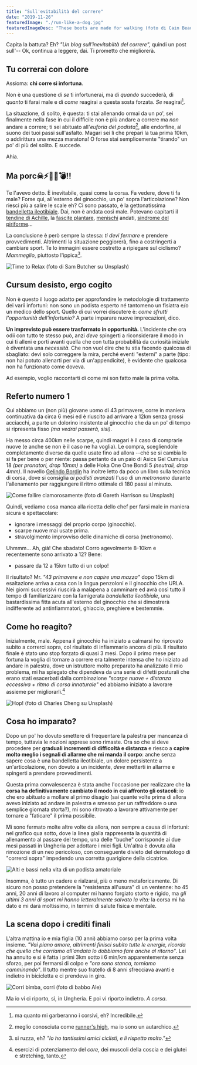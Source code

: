 ```yaml
---
title: "Sull'evitabilità del correre"
date: "2019-11-26"
featuredImage: "./run-like-a-dog.jpg"
featuredImageDesc: "These boots are made for walking (foto di Cain Beaudoin su Unsplash)"
---
```


Capìta la battuta? Eh? _"Un blog sull'inevitabiltà del correre",_ quindi un post sull'-- Ok, continua a leggere, dai. Ti prometto che migliorerà.<!-- end -->

## Tu correrai con dolore

Assioma: **chi corre si infortuna**.

Non è una questione di _se_ ti infortunerai, ma di _quando_ succederà, di _quanto_ ti farai male e di _come_ reagirai a questa sosta forzata. _Se_ reagirai[^1].

La situazione, di solito, è questa: ti stai allenando ormai da un po', sei finalmente nella fase in cui il difficile non è più andare a correre ma _non_ andare a correre; ti sei abituato all'_euforia del podista_[^2], alle endorfine, al suono dei tuoi passi sull'asfalto. Magari sei lì che prepari la tua prima 10km, o addirittura una mezza maratona! O forse stai semplicemente "tirando" un po' di più del solito. E succede.

Ahia.

## Ma porc☠⚡🔪🌟💣‼

Te l'avevo detto. È inevitabile, quasi come la corsa. Fa vedere, dove ti fa male? Forse qui, all'esterno del ginocchio, un po' sopra l'articolazione? Non riesci più a salire le scale eh? Ci sono passato, è la gettonatissima [bandelletta ileotibiale](https://www.albanesi.it/corsa/running/sindrome-della-bandelletta-ileotibiale.htm). Dai, non è andata così male. Potevano capitarti il [tendine di Achille](https://www.albanesi.it/corsa/running/tendinopatia-del-tendine-di-achille.htm), la [fascite plantare](https://www.albanesi.it/corsa/running/fascite-plantare.htm), [menischi](https://www.albanesi.it/corsa/running/menisco.htm) andati, [sindrome del piriforme](https://www.albanesi.it/medicina-sportiva/sindrome-del-piriforme.htm)...

La conclusione è però sempre la stessa: _ti devi fermare_ e prendere provvedimenti. Altrimenti la situazione peggiorerà, fino a costringerti a cambiare sport. Te lo immagini essere costretto a ripiegare sul ciclismo? _Mammeglio_, piuttosto l'ippica[^3].

![Time to Relax (foto di Sam Butcher su Unsplash)](time-to-relax.jpg)

## Cursum desisto, ergo cogito

Non è questo il luogo adatto per approfondire le metodologie di trattamento dei varii infortuni: non sono un podista esperto né tantomeno un fisiatra e/o un medico dello sport. Quello di cui vorrei discutere è: _come sfrutti l'opportunità dell'infortunio?_ A parte imparare nuove imprecazioni, dico.

**Un imprevisto può essere trasformato in opportunità.** L'incidente che ora odii con tutto te stesso può, anzi _deve_ spingerti a riconsiderare il modo in cui ti alleni e porti avanti quella che con tutta probabilità da curiosità iniziale è diventata una _necessità_. Che non vuol dire che tu stia facendo qualcosa di sbagliato: devi solo correggere la mira, perché eventi "esterni" a parte (tipo: non hai potuto allenarti per via di un'appendicite), è evidente che qualcosa non ha funzionato come doveva.

Ad esempio, voglio raccontarti di come mi son fatto male la prima volta.

## Referto numero 1

Qui abbiamo un (non più) giovane uomo di 43 primavere, corre in maniera continuativa da circa 6 mesi ed è riuscito ad arrivare a 12km senza grossi acciacchi, a parte un dolorino insistente al ginocchio che da un po' di tempo si ripresenta fisso _(ma vedrai passerà, sìsì)_.

Ha messo circa 400km nelle scarpe, quindi magari è il caso di comprarle nuove (e anche se non è il caso ne ha voglia). Le compra, scegliendole completamente diverse da quelle usate fino ad allora --ché se si cambia lo si fa per bene o per niente: passa pertanto da un paio di Asics Gel Cumulus 18 _(per pronatori, drop 10mm)_ a delle Hoka One One Bondi 5 _(neutrali, drop 4mm)_. Il novello [Gelindo Bordin](https://it.wikipedia.org/wiki/Gelindo_Bordin) ha inoltre letto da poco un libro sulla tecnica di corsa, dove si consiglia _ai podisti avanzati_ l'uso di un _metronomo_ durante l'allenamento per raggiungere il ritmo ottimale di 180 passi al minuto.

![Come fallire clamorosamente (foto di Gareth Harrison su Unsplash)](epic-fail.jpg)

Quindi, vediamo cosa manca alla ricetta dello chef per farsi male in maniera sicura e spettacolare:

- ignorare i messaggi del proprio corpo (ginocchio).
- scarpe nuove mai usate prima.
- stravolgimento improvviso delle dinamiche di corsa (metronomo).

Uhmmm... Ah, già! Che sbadato! Corro agevolmente 8-10km e recentemente sono arrivato a 12? Bene:

- passare da 12 a 15km tutto di un colpo!

Il risultato? Mr. _"43 primavere e non capire una mazza"_ dopo 15km di esaltazione arriva a casa con la lingua penzoloni e il ginocchio che URLA. Nei giorni successivi riuscirà a malapena a camminare ed avrà così tutto il tempo di familiarizzare con la famigerata _bandelletta ileotibiale_, una bastardissima fitta acuta all'esterno del ginocchio che si dimostrerà indifferente ad antinfiammatori, ghiaccio, preghiere e bestemmie.

## Come ho reagito?

Inizialmente, male. Appena il ginocchio ha iniziato a calmarsi ho riprovato subito a correrci sopra, col risultato di infiammarlo ancora di più. Il risultato finale è stato uno stop forzato di quasi 3 mesi. Dopo il primo mese per fortuna la voglia di tornare a correre era talmente intensa che ho iniziato ad andare in palestra, dove un istruttore molto preparato ha analizzato il mio problema, mi ha spiegato che dipendeva da una serie di difetti posturali che erano stati esacerbati dalla combinazione _"scarpe nuove + distanza eccessiva + ritmo di corsa innaturale"_ ed abbiamo iniziato a lavorare assieme per migliorarli.[^4]

![Hop! (foto di Charles Cheng su Unsplash)](flip.jpg)

## Cosa ho imparato?

Dopo un po' ho dovuto smettere di frequentare la palestra per mancanza di tempo, tuttavia le nozioni apprese sono rimaste. Ora so che si deve procedere per **graduali incrementi di difficoltà e distanza** e riesco a **capire molto meglio i segnali di allarme che mi manda il corpo**: anche senza sapere cosa è una bandelletta ileotibiale, un dolore persistente a un'articolazione, non dovuto a un incidente, _deve_ metterti in allarme e spingerti a prendere provvedimenti.

Questa prima convalescenza è stata anche l'occasione per realizzare che **la corsa ha definitivamente cambiato il modo in cui affronto gli ostacoli**: io che ero abituato a mollare al primo disagio (sai quante volte prima di allora avevo iniziato ad andare in palestra e smesso per un raffreddore o una semplice giornata storta?), mi sono ritrovato a lavorare attivamente per tornare a "faticare" il prima possibile.

Mi sono fermato molte altre volte da allora, non sempre a causa di infortuni: nel grafico qua sotto, dove la linea gialla rappresenta la quantità di allenamento al passare del tempo, una delle "buche" corrisponde ai due mesi passati in Ungheria per adottare i miei figli. Un'altra è dovuta alla rimozione di un neo pericoloso, con conseguente divieto del dermatologo di "correrci sopra" impedendo una corretta guarigione della cicatrice.

![Alti e bassi nella vita di un podista amatoriale](tutti-i-miei-sbagli.png)

Insomma, è tutto un cadere e rialzarsi, più o meno metaforicamente. Di sicuro non posso pretendere la "resistenza all'usura" di un ventenne: ho 45 anni, 20 anni di lavoro al computer mi hanno forgiato storto e rigido, ma _gli ultimi 3 anni di sport mi hanno letteralmente salvato la vita:_ la corsa mi ha dato e mi darà moltissimo, in termini di salute fisica e mentale.

## La scena dopo i crediti finali

L'altra mattina io e mia figlia (10 anni) abbiamo corso per la prima volta insieme. _"Vai piano amore, altrimenti finisci subito tutte le energie, ricorda che quello che corriamo all'andata lo dobbiamo fare anche al ritorno"_. Lei ha annuito e si è fatta i primi 3km sotto i 6 min/km apparentemente senza sforzo, per poi fermarsi di colpo e _"ora sono stanca, torniamo camminando"_. Il tutto mentre suo fratello di 8 anni sfrecciava avanti e indietro in bicicletta e ci prendeva in giro.

![Corri bimba, corri (foto di babbo Ale)](run-baby-run.jpg)

Ma io vi ci riporto, sì, in Ungheria. E poi vi riporto indietro. _A corsa_.

[^1]: ma quanto mi garberanno i corsivi, eh? Incredibile.
[^2]: meglio conosciuta come [runner's high](https://it.wikipedia.org/wiki/Endorfine#Runner's_high), ma io sono un autarchico.
[^3]: si ruzza, eh? _"Io ho tantissimi amici ciclisti, e li rispetto molto."_
[^4]: esercizi di potenziamento del _core_, dei muscoli della coscia e dei glutei e stretching, tanto.
